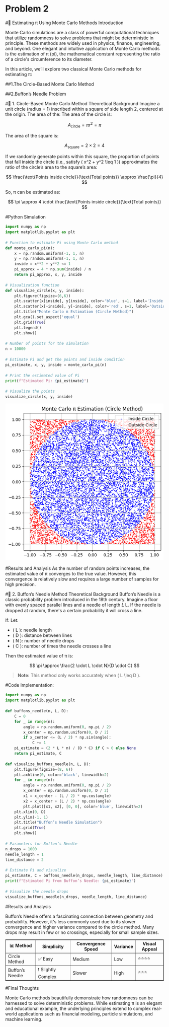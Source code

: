 # Problem 2
#🔢 Estimating π Using Monte Carlo Methods
Introduction

Monte Carlo simulations are a class of powerful computational techniques that utilize randomness to solve problems that might be deterministic in principle. These methods are widely used in physics, finance, engineering, and beyond. One elegant and intuitive application of Monte Carlo methods is the estimation of π (pi), the mathematical constant representing the ratio of a circle's circumference to its diameter.

In this article, we’ll explore two classical Monte Carlo methods for estimating π:

##1.The Circle-Based Monte Carlo Method

##2.Buffon’s Needle Problem

#📘 1. Circle-Based Monte Carlo Method
Theoretical Background
Imagine a unit circle (radius = 1) inscribed within a square of side length 2, centered at the origin. The area of the:
The area of the circle is:

$$
A_{\text{circle}} = \pi r^2 = \pi
$$

The area of the square is:

$$
A_{\text{square}} = 2 \times 2 = 4
$$

If we randomly generate points within this square, the proportion of points that fall inside the circle (i.e., satisfy \( x^2 + y^2 \leq 1 \)) approximates the ratio of the circle’s area to the square’s area:

$$
\frac{\text{Points inside circle}}{\text{Total points}} \approx \frac{\pi}{4}
$$

So, π can be estimated as:

$$
\pi \approx 4 \cdot \frac{\text{Points inside circle}}{\text{Total points}}
$$

#Python Simulation

```python
import numpy as np
import matplotlib.pyplot as plt

# Function to estimate Pi using Monte Carlo method
def monte_carlo_pi(n):
    x = np.random.uniform(-1, 1, n)
    y = np.random.uniform(-1, 1, n)
    inside = x**2 + y**2 <= 1
    pi_approx = 4 * np.sum(inside) / n
    return pi_approx, x, y, inside

# Visualization function
def visualize_circle(x, y, inside):
    plt.figure(figsize=(6,6))
    plt.scatter(x[inside], y[inside], color='blue', s=1, label='Inside Circle')
    plt.scatter(x[~inside], y[~inside], color='red', s=1, label='Outside Circle')
    plt.title("Monte Carlo π Estimation (Circle Method)")
    plt.gca().set_aspect('equal')
    plt.grid(True)
    plt.legend()
    plt.show()

# Number of points for the simulation
n = 10000

# Estimate Pi and get the points and inside condition
pi_estimate, x, y, inside = monte_carlo_pi(n)

# Print the estimated value of Pi
print(f"Estimated Pi: {pi_estimate}")

# Visualize the points
visualize_circle(x, y, inside)
```
![alt text](image-6.png)

#Results and Analysis
As the number of random points increases, the estimated value of π converges to the true value. However, this convergence is relatively slow and requires a large number of samples for high precision.

#📘 2. Buffon’s Needle Method
Theoretical Background
Buffon’s Needle is a classic probability problem introduced in the 18th century. Imagine a floor with evenly spaced parallel lines and a needle of length 
𝐿
L. If the needle is dropped at random, there's a certain probability it will cross a line.

If:
Let:

- \( L \): needle length  
- \( D \): distance between lines  
- \( N \): number of needle drops  
- \( C \): number of times the needle crosses a line  

Then the estimated value of π is:

$$
\pi \approx \frac{2 \cdot L \cdot N}{D \cdot C}
$$

> **Note:** This method only works accurately when \( L \leq D \).

#Code Implementation:
```python
import numpy as np
import matplotlib.pyplot as plt

def buffons_needle(n, L, D):
    C = 0
    for _ in range(n):
        angle = np.random.uniform(0, np.pi / 2)
        x_center = np.random.uniform(0, D / 2)
        if x_center <= (L / 2) * np.sin(angle):
            C += 1
    pi_estimate = (2 * L * n) / (D * C) if C > 0 else None
    return pi_estimate, C

def visualize_buffons_needle(n, L, D):
    plt.figure(figsize=(8, 6))
    plt.axhline(0, color='black', linewidth=2)
    for _ in range(n):
        angle = np.random.uniform(0, np.pi / 2)
        x_center = np.random.uniform(0, D / 2)
        x1 = x_center - (L / 2) * np.cos(angle)
        x2 = x_center + (L / 2) * np.cos(angle)
        plt.plot([x1, x2], [0, 0], color='blue', linewidth=2)
    plt.xlim(0, D)
    plt.ylim(-1, 1)
    plt.title("Buffon’s Needle Simulation")
    plt.grid(True)
    plt.show()

# Parameters for Buffon’s Needle
n_drops = 1000
needle_length = 1
line_distance = 2

# Estimate Pi and visualize
pi_estimate, C = buffons_needle(n_drops, needle_length, line_distance)
print(f"Estimated Pi from Buffon’s Needle: {pi_estimate}")

# Visualize the needle drops
visualize_buffons_needle(n_drops, needle_length, line_distance)
```

#Results and Analysis

Buffon’s Needle offers a fascinating connection between geometry and probability. However, it's less commonly used due to its slower convergence and higher variance compared to the circle method. Many drops may result in few or no crossings, especially for small sample sizes.

<table border="1" cellspacing="0" cellpadding="8">
  <thead>
    <tr>
      <th>📊 Method</th>
      <th>Simplicity</th>
      <th>Convergence Speed</th>
      <th>Variance</th>
      <th>Visual Appeal</th>
    </tr>
  </thead>
  <tbody>
    <tr>
      <td>Circle Method</td>
      <td>✅ Easy</td>
      <td>Medium</td>
      <td>Low</td>
      <td>⭐⭐⭐⭐</td>
    </tr>
    <tr>
      <td>Buffon’s Needle</td>
      <td>❗ Slightly Complex</td>
      <td>Slower</td>
      <td>High</td>
      <td>⭐⭐⭐</td>
    </tr>
  </tbody>
</table>

#Final Thoughts

Monte Carlo methods beautifully demonstrate how randomness can be harnessed to solve deterministic problems. While estimating π is an elegant and educational example, the underlying principles extend to complex real-world applications such as financial modeling, particle simulations, and machine learning.




